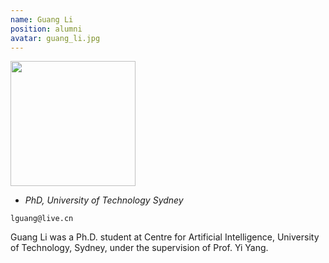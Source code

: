 ```yaml
---
name: Guang Li
position: alumni
avatar: guang_li.jpg
---
```


<img width="200" src="{{site.baseurl}}/images/people/{{page.avatar}}" data-action="zoom">

- _PhD, University of Technology Sydney_<br>
<!--- _Science coach. Collaborator. Transdisciplinary optimist._-->

<i class="fa fa-envelope-o"></i> `lguang@live.cn`

Guang Li was a Ph.D. student at Centre for Artificial Intelligence, University of Technology, Sydney, under the supervision of Prof. Yi Yang.
